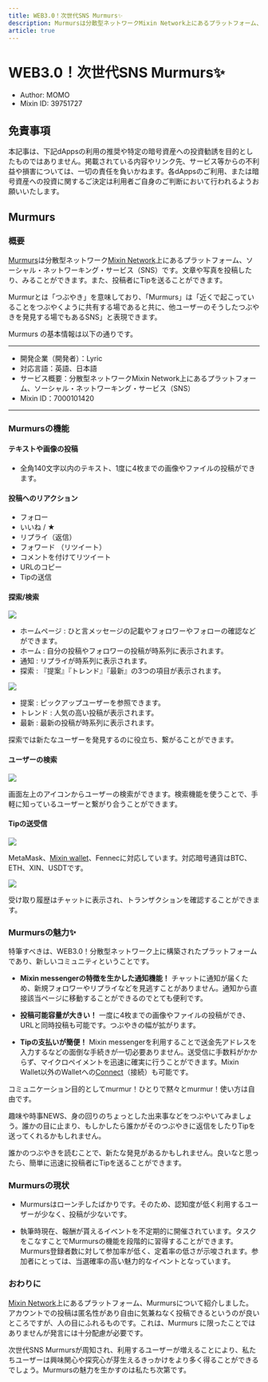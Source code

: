 ```yaml
---
title: WEB3.0！次世代SNS Murmurs✨
description: Murmursは分散型ネットワークMixin Network上にあるプラットフォーム、ソーシャル・ネットワーキング・サービス（SNS）です。
article: true
---
```


# WEB3.0！次世代SNS Murmurs✨

- Author: MOMO
- Mixin ID: 39751727

## 免責事項

本記事は、下記dAppsの利用の推奨や特定の暗号資産への投資勧誘を目的としたものではありません。掲載されている内容やリンク先、サービス等からの不利益や損害については、一切の責任を負いかねます。各dAppsのご利用、または暗号資産への投資に関するご決定は利用者ご自身のご判断において行われるようお願いいたします。

## Murmurs

### 概要

[Murmurs](https://murmurs.io/)は分散型ネットワーク[Mixin Network](https://mixin.network/)上にあるプラットフォーム、ソーシャル・ネットワーキング・サービス（SNS）です。文章や写真を投稿したり、みることができます。また、投稿者にTipを送ることができます。

Murmurとは「つぶやき」を意味しており、「Murmurs」は「近くで起こっていることをつぶやくように共有する場であると共に、他ユーザーのそうしたつぶやきを発見する場でもあるSNS」と表現できます。

Murmurs の基本情報は以下の通りです。

***
- 開発企業（開発者）：Lyric
- 対応言語：英語、日本語
- サービス概要：分散型ネットワークMixin Network上にあるプラットフォーム、ソーシャル・ネットワーキング・サービス（SNS）
- Mixin ID：7000101420
***

### Murmursの機能

#### テキストや画像の投稿

- 全角140文字以内のテキスト、1度に4枚までの画像やファイルの投稿ができます。

#### 投稿へのリアクション

- フォロー
- いいね / ★
- リプライ（返信）
- フォワード （リツイート）
- コメントを付けてリツイート
- URLのコピー
- Tipの送信

#### 探索/検索

![](./image1.png)

- ホームページ : ひと言メッセージの記載やフォロワーやフォローの確認などができます。
- ホーム : 自分の投稿やフォロワーの投稿が時系列に表示されます。
- 通知 : リプライが時系列に表示されます。
- 探索 : 『提案』『トレンド』『最新』の3つの項目が表示されます。

![](./image2.png)

- 提案 : ピックアップユーザーを参照できます。
- トレンド : 人気の高い投稿が表示されます。
- 最新 : 最新の投稿が時系列に表示されます。

探索では新たなユーザーを発見するのに役立ち、繋がることができます。

#### ユーザーの検索

![](./image3.png)

画面左上のアイコンからユーザーの検索ができます。検索機能を使うことで、手軽に知っているユーザーと繋がり合うことができます。

#### Tipの送受信

![](./image4.png)

MetaMask、[Mixin wallet](https://mixinwallet.com/)、Fennecに対応しています。対応暗号通貨はBTC、ETH、XIN、USDTです。

![](./image5.png)

受け取り履歴はチャットに表示され、トランザクションを確認することができます。

### Murmursの魅力✨

特筆すべきは、WEB3.0！分散型ネットワーク上に構築されたプラットフォームであり、新しいコミュニティということです。

- **Mixin messengerの特徴を生かした通知機能！** チャットに通知が届くため、新規フォロワーやリプライなどを見逃すことがありません。通知から直接該当ページに移動することができるのでとても便利です。

- **投稿可能容量が大きい！** 一度に4枚までの画像やファイルの投稿ができ、URLと同時投稿も可能です。つぶやきの幅が拡がります。

- **Tipの支払いが簡便！** Mixin messengerを利用することで送金先アドレスを入力するなどの面倒な手続きが一切必要ありません。送受信に手数料がかからず、マイクロペイメントを迅速に確実に行うことができます。Mixin Wallet以外のWalletへの[Connect](https://murmurs.io/connect)（接続）も可能です。

コミュニケーション目的としてmurmur！ひとりで黙々とmurmur！使い方は自由です。

趣味や時事NEWS、身の回りのちょっとした出来事などをつぶやいてみましょう。誰かの目に止まり、もしかしたら誰かがそのつぶやきに返信をしたりTipを送ってくれるかもしれません。

誰かのつぶやきを読むことで、新たな発見があるかもしれません。良いなと思ったら、簡単に迅速に投稿者にTipを送ることができます。

### Murmursの現状

- Murmursはローンチしたばかりです。そのため、認知度が低く利用するユーザーが少なく、投稿が少ないです。

- 執筆時現在、報酬が貰えるイベントを不定期的に開催されています。タスクをこなすことでMurmursの機能を段階的に習得することができます。Murmurs登録者数に対して参加率が低く、定着率の低さが示唆されます。参加者にとっては、当選確率の高い魅力的なイベントとなっています。

### おわりに

[Mixin Network](https://mixin.network/)上にあるプラットフォーム、Murmursについて紹介しました。アカウントでの投稿は匿名性があり自由に気兼ねなく投稿できるというのが良いところですが、人の目にふれるものです。これは、Murmurs に限ったことではありませんが発言には十分配慮が必要です。

次世代SNS Murmursが周知され、利用するユーザーが増えることにより、私たちユーザーは興味関心や探究心が芽生えるきっかけをより多く得ることができるでしょう。Murmursの魅力を生かすのは私たち次第です。

